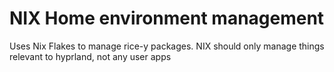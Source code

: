 # NIX Home environment management

Uses Nix Flakes to manage rice-y packages. NIX should only manage things relevant to hyprland, not any user apps
